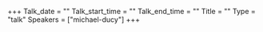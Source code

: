 +++
Talk_date = ""
Talk_start_time = ""
Talk_end_time = ""
Title = ""
Type = "talk"
Speakers = ["michael-ducy"]
+++


